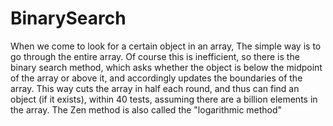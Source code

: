 # BinarySearch
When we come to look for a certain object in an array,
The simple way is to go through the entire array. Of course this is inefficient, so there is the binary search method, which asks whether the object is below the midpoint of the array or above it, and accordingly updates the boundaries of the array.
This way cuts the array in half each round, and thus can find an object (if it exists), within 40 tests, assuming there are a billion elements in the array.
The Zen method is also called the "logarithmic method"
